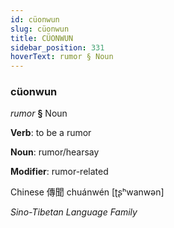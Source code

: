 ```yaml
---
id: cüonwun
slug: cüonwun
title: CÜONWUN
sidebar_position: 331
hoverText: rumor § Noun
---
```


### cüonwun

*rumor* **§** Noun

**Verb**: to be a rumor

**Noun**: rumor/hearsay

**Modifier**: rumor-related

Chinese 傳聞 chuánwén [ʈʂʰwanwən]

*Sino-Tibetan Language Family*